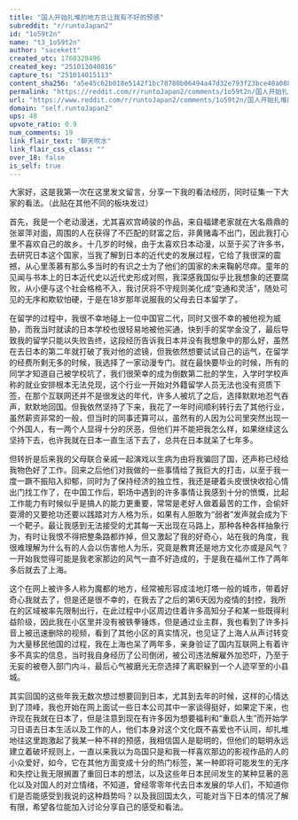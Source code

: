 ```yaml
---
title: "国人开始扎堆的地方总让我有不好的预感"
subreddit: "r/runtoJapan2"
id: "1o59t2n"
name: "t3_1o59t2n"
author: "sacekett"
created_utc: 1760328496
created_key: "251013040816"
capture_ts: "251014015113"
content_sha256: "a5e45c62b018e5142f1bc78780b06494a47d32e793f23bce48a088e0670e0362"
permalink: "https://reddit.com/r/runtoJapan2/comments/1o59t2n/国人开始扎堆的地方总让我有不好的预感/"
url: "https://www.reddit.com/r/runtoJapan2/comments/1o59t2n/国人开始扎堆的地方总让我有不好的预感/"
domain: "self.runtoJapan2"
ups: 48
upvote_ratio: 0.9
num_comments: 19
link_flair_text: "聊天吹水"
link_flair_css_class: ""
over_18: false
is_self: true
---
```


大家好，这是我第一次在这里发文留言，分享一下我的看法经历，同时征集一下大家的看法。（此贴在其他不同的板块发过）

首先，我是一个老动漫迷，尤其喜欢宫崎骏的作品，来自福建老家就在大名鼎鼎的张翠萍对面，周围的人在获得了不匹配的财富之后，非黄赌毒不出门，因此我打心里不喜欢自己的故乡。十几岁的时候，由于太喜欢日本动漫，以至于买了许多书，去研究日本这个国家，当我了解到日本的近代史的发展过程，它给了我很深的震撼，从心里羡慕有那么多当时的有识之士为了他们的国家的未来鞠躬尽瘁。童年的见闻与书本上的日本近代史以近代史形成对照，我深感我国似乎比我想象的还要腐败，从小便与这个社会格格不入，我讨厌将不守规则美化成“变通和灵活”，随处可见的无序和欺软怕硬，于是在18岁那年说服我的父母去日本留学了。

在留学的过程中，我很不幸地碰上一位中国官二代，同时又很不幸的被他视为威胁，而我当时就读的日本学校也很轻易地被他买通，快到手的奖学金没了，最后导致我的留学只能以失败告终，这段经历告诉我日本并没有我想象中的那么好，虽然在去日本的第二年就打破了我对他的滤镜，但我依然想要试试自己的运气，在留学的经费所剩无多的时候，我选择了一家动漫专门。就在最快要毕业的时候，所有的同学才知道自己被学校坑了，我们很荣幸的成为倒数第二批的学生，入学时学校声称的就业安排根本无法兑现，这个行业一开始对外籍留学人员无法也没有资质下签，在那个互联网还并不是很发达的年代，许多人被坑了之后，选择默默地忍气吞声，默默地回国。但我依然坚持了下来，我花了一年时间顺利转行去了其他行业，虽然薪资非常的一般，但当时的同事还算可以，虽然有的人因为公司里突然出现一个外国人，有一两个人显得十分的厌恶，但他们并不能把我怎么样，如果继续这么坚持下去，也许我就在日本一直生活下去了，总共在日本就呆了七年多。

但转折是后来我的父母联合亲戚一起演戏以生病为由将我骗回了国，还声称已经给我物色好了工作。回来之后他们对我做的一些事情给了我巨大的打击，以至于我一度一蹶不振陷入抑郁，同时为了保持经济的独立性，我还是硬着头皮很快收拾心情出门找工作了，在中国工作后，职场中遇到的许多事情让我感到十分的愤慨，比起工作能力有时候似乎是搞人的能力更重要，常常是老好人做着最苦的工作，会偷奸耍滑的又要抢功还要以践踏对方人格为乐，如果有人胆敢为“弱者”发声就会成为下一个靶子。最让我感到无法接受的尤其每一天出现在马路上，那种各种各样抽象行为，有时让我恨不得把整条路都炸掉，但又激起了我的好奇心，站在我的角度，我很难理解为什么有的人会以伤害他人为乐，究竟是教育还是地方文化亦或是风气？一开始我觉得可能是我老家那边的风气一直不好造成的，于是我在福州工作了两年多后就去了上海。

这个在网上被许多人称为魔都的地方，经常被形容成洼地灯塔一般的城市，带着好奇心我就去了，但是还是很不幸的，在我去了之后的第6天因为疫情的封控，我所在的区域被率先限制出行，在此过程中小区周边住着许多高知分子和某一些既得利益阶级，因此我在小区里并没有被铁拳锤炼，但是通过业主群，我也看到了许多抖音上被迅速删除的视频，看到了其他小区的真实情况，也见证了上海人从声讨转变为大量移民他国的过程，我在上海也呆了两年多，亲身验证了国内互联网上有着许多不真实的信息，当时我自身经历了公司倒闭，被公司违法解雇外加恐吓，乃至于无妄的被卷入部门内斗，最后心气被磨光无奈选择了离职躲到一个人迹罕至的小县城。

其实回国的这些年我无数次想过想要回到日本，尤其到去年的时候，这样的心情达到了顶峰，我也开始在网上面试一些日本公司其中一家谈得挺好，如果定下来，也许现在我就在日本了，但是注意到现在有许多因为想要福利和“重启人生”而开始学习日语去日本生活以及工作的人，他们本身对这个文化既不喜爱也不认同，却扎堆地往这里跑激起了我某一种不祥的预感，我相信国人是聪明的，但他们的聪明永远建立着破坏规则上，一直以来我以为岛国只是和我一样喜欢那边的影视作品的人的小众爱好，如今，它在其他方面变成十分的热门标签，某一种即将可能发生的无序和失控让我无限搁置了重回日本的想法，以及这些年日本民间发生的某种显著的恶化以及对国人的对立情绪，不知道，曾经零零年代去日本发展的华人们，不知道你们是否能感受到我说的这种趋势吗？以及我回国太久，可能对当下日本的情况了解有限，希望各位能加入讨论分享自己的感受和看法。
